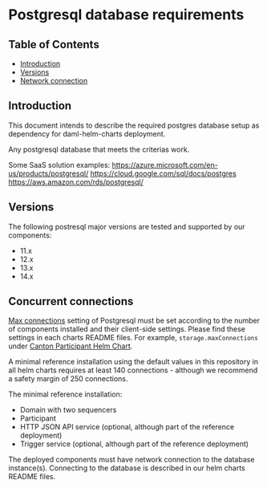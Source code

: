 # Postgresql database requirements

## Table of Contents

- [Introduction](#introduction)
- [Versions](#versions)
- [Network connection](#network-connection)

## Introduction

This document intends to describe the required postgres database setup as dependency for daml-helm-charts deployment.

Any postgresql database that meets the criterias work. 

Some SaaS solution examples:
https://azure.microsoft.com/en-us/products/postgresql/
https://cloud.google.com/sql/docs/postgres
https://aws.amazon.com/rds/postgresql/

## Versions

The following postresql major versions are tested and supported by our components:
- 11.x
- 12.x
- 13.x
- 14.x

## Concurrent connections

[Max connections](https://www.postgresql.org/docs/14/runtime-config-connection.html#GUC-MAX-CONNECTIONS) setting of Postgresql must be set according to the number of components installed and their client-side settings. Please find these settings in each charts README files. For example, `storage.maxConnections` under [Canton Participant Helm Chart](https://github.com/digital-asset/daml-helm-charts/tree/main/charts/canton-participant#participant-configuration).




A minimal reference installation using the default values in this repository in all helm charts requires at least 140 connections - although we recommend a safety margin of 250 connections.

The minimal reference installation:
- Domain with two sequencers
- Participant
- HTTP JSON API service (optional, although part of the reference deployment)
- Trigger service (optional, although part of the reference deployment)


The deployed components must have network connection to the database instance(s).
Connecting to the database is described in our helm charts README files.